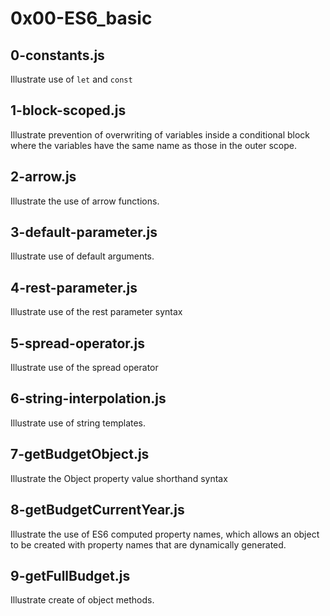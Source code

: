 # 0x00-ES6_basic

## 0-constants.js
Illustrate use of `let` and `const`

## 1-block-scoped.js
Illustrate prevention of overwriting of variables inside a conditional block where the variables have the same name as those in the outer scope.

## 2-arrow.js
Illustrate the use of arrow functions.

## 3-default-parameter.js
Illustrate use of default arguments.

## 4-rest-parameter.js
Illustrate use of the rest parameter syntax

## 5-spread-operator.js
Illustrate use of the spread operator

## 6-string-interpolation.js
Illustrate use of string templates.

## 7-getBudgetObject.js
Illustrate the Object property value shorthand syntax

## 8-getBudgetCurrentYear.js
Illustrate the use of ES6 computed property names, which allows an object to be created
with property names that are dynamically generated.

## 9-getFullBudget.js
Illustrate create of object methods.
